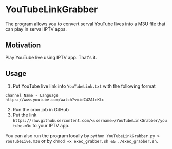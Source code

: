 # YouTubeLinkGrabber
The program allows you to convert serval YouTube lives into a M3U file that can play in serval IPTV apps.

## Motivation
Play YouTube live using IPTV app. That's it.

## Usage
1. Put YouTube live link into `YouTubeLink.txt` with the following format
```
Channel Name - Language
https://www.youtube.com/watch?v=idC4ZAleKtc
```
2. Run the cron job in GitHub
3. Put the link `https://raw.githubusercontent.com/<username>/YouTubeLinkGrabber/youtube.m3u` to your IPTV app.

You can also run the program locally by `python YouTubeLinkGrabber.py > YouTubeLive.m3u` or by `chmod +x exec_grabber.sh && ./exec_grabber.sh`.
